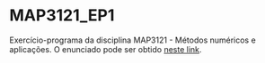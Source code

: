 # MAP3121_EP1

Exercício-programa da disciplina MAP3121 - Métodos numéricos e aplicações.
O enunciado pode ser obtido [neste link](https://www.ime.usp.br/~map3121/2019/map3121/programas/EP1-MachineLearning_v2.pdf).
